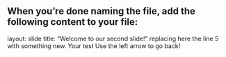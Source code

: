 When you’re done naming the file, add the following content to your file:
---
layout: slide
title: “Welcome to our second slide!”
replacing here the line 5 with something new.
Your test
Use the left arrow to go back!
